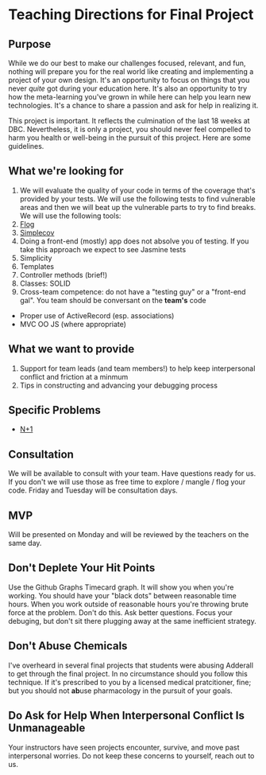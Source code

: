 # Teaching Directions for Final Project

## Purpose

While we do our best to make our challenges focused, relevant, and fun, nothing
will prepare you for the real world like creating and implementing a project of
your own design.  It's an opportunity to focus on things that you never _quite_
got during your education here. It's also an opportunity to try how the
meta-learning you've grown in while here can help you learn new technologies.
It's a chance to share a passion and ask for help in realizing it.

This project is important.  It reflects the culmination of the last 18 weeks at
DBC.  Nevertheless, it is only a project, you should never feel compelled to
harm you health or well-being in the pursuit of this project.  Here are some
guidelines.

## What we're looking for

1.  We will evaluate the quality of your code in terms of the coverage that's
provided by your tests.  We will use the following tests to find vulnerable
areas and then we will beat up the vulnerable parts to try to find breaks.  We
will use the following tools:
  1.  [Flog](https://github.com/seattlerb/flog)
  1.  [Simplecov](https://github.com/colszowka/simplecov)
1.  Doing a front-end (mostly) app does not absolve you of testing.  If you
take this approach we expect to see Jasmine tests
1.  Simplicity
  1.  Templates
  1.  Controller methods (brief!)
  1.  Classes: SOLID
1.  Cross-team competence:  do not have a "testing guy" or a "front-end gal".
You team should be conversant on the **team's** code
* Proper use of ActiveRecord (esp. associations)
* MVC OO JS (where appropriate)

## What we want to provide

1.  Support for team leads (and team members!) to help keep interpersonal
conflict and friction at a minmum
1.  Tips in constructing and advancing your debugging process

## Specific Problems

* [N+1](http://guides.rubyonrails.org/active_record_querying.html#eager-loading-associations)

## Consultation

We will be available to consult with your team.  Have questions ready for us.
If you don't we will use those as free time to explore / mangle / flog your
code.  Friday and Tuesday will be consultation days.

## MVP

Will be presented on Monday and will be reviewed by the teachers on the same
day.

## Don't Deplete Your Hit Points

Use the Github Graphs Timecard graph.  It will show you when you're working.
You should have your "black dots" between reasonable time hours.  When you work
outside of reasonable hours you're throwing brute force at the problem. Don't
do this.  Ask better questions.  Focus your debuging, but don't sit there
plugging away at the same inefficient strategy.

## Don't Abuse Chemicals

I've overheard in several final projects that students were abusing Adderall to
get through the final project. In no circumstance should you follow this
technique.  If it's prescribed to you by a licensed medical pratcitioner, fine;
but you should not **ab**use pharmacology in the pursuit of your goals.

## Do Ask for Help When Interpersonal Conflict Is Unmanageable

Your instructors have seen projects encounter, survive, and move past
interpersonal worries.  Do not keep these concerns to yourself, reach out to
us.
